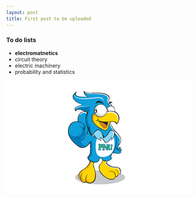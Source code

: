 ```yaml
---
layout: post
title: First post to be uploaded
---
```


### To do lists ###

  * **electromatnetics**
  * circuit theory
  * electric machinery
  * probability and statistics
  
![Sangenie](./images/sangenie.png)

